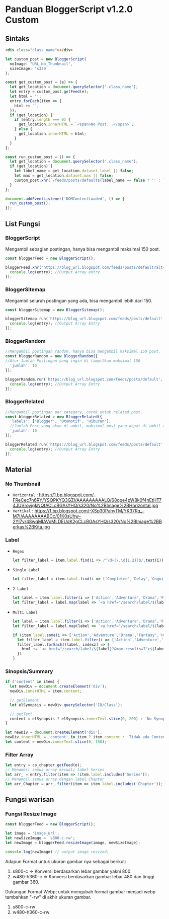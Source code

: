 # Panduan BloggerScript v1.2.0 Custom
## Sintaks
```html
<div class="class_name"></div>
```
```javascript
let custom_post = new BloggerScript(
  noImage: "URL_No_Thumbnail",
  sizeImage: 's320'
);

const get_custom_post = (e) => {
  let get_location = document.querySelector('.class_name');
  let entry = custom_post.getFeed(e);
  let html = '';
  entry.forEach(item => {
    html += ``;
  });
  if (get_location) {
    if (entry.length === 0) {
      get_location.innerHTML = `<span>No Post...</span>`;
    } else {
      get_location.innerHTML = html;
    }
  }
};

const run_custom_post = () => {
  let get_location = document.querySelector('.class_name');
  if (get_location) {
    let label_name = get_location.dataset.label || false;
    let max = get_location.dataset.max || false;
    custom_post.xhr(`/feeds/posts/default${label_name == false ? '' : `/-/${label_name}`}?alt=json-in-script&max-results=${max == false ? '' : `${max}`}`, get_custom_post);
  }
};

document.addEventListener('DOMContentLoaded', () => {
  run_custom_post();
});
```

## List Fungsi
### BloggerScript
Mengambil sebagian postingan, hanya bisa mengambil maksimal 150 post.
```javascript
const bloggerFeed = new BloggerScript();

bloggerFeed.xhr('https://blog_url.blogspot.com/feeds/posts/default?alt=json-in-script&max-results=20', function(entry) {
  console.log(entry); //Output Array entry
});
```

### BloggerSitemap
Mengambil seluruh postingan yang ada, bisa mengambil lebih dari 150.
```javascript
const bloggerSitemap = new BloggerSitemap();

bloggerSitemap.run('https://blog_url.blogspot.com/feeds/posts/default', function(entry) {
  console.log(entry); //Output Array Entry
});
```

### BloggerRandom
```javascript
//Mengambil postingan random, hanya bisa mengambil maksimal 150 post.
const bloggerRandom = new BloggerRandom({
//Atur Jumlah Postingan yang ingin di tampilkan maksimal 150
  'jumlah': 10
});

bloggerRandom.run('https://blog_url.blogspot.com/feeds/posts/default', function(entry) {
  console.log(entry); //Output Array Entry
});
```

### BloggerRelated
```javascript
//Mengambil postingan per category, cocok untuk related post.
const bloggerRelated = new BloggerRelated({
  'labels': ['Blogger', 'Otomotif', 'Hiburan'],
  //Jumlah Post yang akan di ambil, maksimal post yang dapat di ambil adalah jumlah label di kalikan 15, contoh: 15x3 = 45.
  'jumlah': 10
});

bloggerRelated.run('https://blog_url.blogspot.com/feeds/posts/default', function(entry) {
  console.log(entry); //Output Array Entry
});
```

## Material
### No Thumbnail
+ `Horizontal` : https://1.bp.blogspot.com/-FReCec7n6RY/YSQPKYQ3GZI/AAAAAAAAALQ/68ope4pW8k0f4nEtHT74JUVroyigkNQtACLcBGAsYHQ/s320/No%2BImage%2BHorizontal.jpg
+ `Vertikal` : https://1.bp.blogspot.com/-XSp30PahyTM/YK37Rq_-M7I/AAAAAAAABCc/01K0sUhw-2YI7vr48wqMIAVoMLDEUdK2gCLcBGAsYHQ/s320/No%2BImage%2BBerkas%2BKita.jpg

### Label
+ `Regex`
  
  ```javascript
  let filter_label = item.label.find(i => /^\d+(\.\d{1,2})$/.test(i)) || '0.0';
  ```
+ `Single Label`
  
  ```javascript
  let filter_label = item.label.find(i => ['Completed','Delay','Ongoing'].some(s => s == i));
  ```
+ `2 Label`
  
  ```javascript
  let label = item.label.filter(i => ['Action','Adventure','Drama','Fantasy','Horror','Romance','Sci-Fi'].some(s => s == i)).slice(0, 2);
  let filter_label = label.map(label => `<a href="/search/label/${label}?&max-results=7" rel="tag">${label}</a>`).join('');
  ```
+ `Multi Label`
  
  ```javascript
  let label = item.label.filter(i => ['Action','Adventure','Drama','Fantasy','Horror','Romance','Sci-Fi'].some(s => s == i));
  let filter_label = label.map(label => `<a href="/search/label/${label}?&max-results=7" rel="tag">${label}</a>`).join('');
  ```

  ```javascript
  if (item.label.some(i => ['Action','Adventure','Drama','Fantasy','Horror','Romance','Sci-Fi'].includes(i))) {
    let filter_label = item.label.filter(i => ['Action','Adventure','Drama','Fantasy','Horror','Romance','Sci-Fi'].includes(i));
    filter_label.forEach((label, indexz) => {
      html += `<a href="/search/label/${label}?&max-results=7">${label}</a>`;
    })
  }
  ```

### Sinopsis/Summary

```javascript
if ('content' in item) {
  let newDiv = document.createElement('div');
  newDiv.innerHTML = item.content;

  // getElement
  let elSynopsis = newDiv.querySelector('ID/Class');

  // getText
  content = elSynopsis ? elSynopsis.innerText.slice(0, 200) : 'No Synopsis';
}
```
```javascript
let newDiv = document.createElement('div');
newDiv.innerHTML = 'content' in item ? item.content : 'Tidak ada Content';
let content = newDiv.innerText.slice(0, 150);
```

### Filter Array
```javascript
let entry = cp_chapter.getFeed(e);
// Menambil semua array kecuali label Series
let arr_ = entry.filter(item => !item.label.includes('Series'));
// Menambil semua array dengan label Chapter
let arr_Chapter = arr_.filter(item => item.label.includes('Chapter'));
```

## Fungsi warisan
### Fungsi Resize Image
```javascript
const bloggerFeed = new BloggerScript();

let image = 'image_url';
let newSizeImage = 's800-c-rw';
let newImage = bloggerFeed.resizeImage(image, newSizeImage);

console.log(newImage) // output image resized;
```

Adapun Format untuk ukuran gambar nya sebagai berikut:

1. s800-c => Konversi berdasarkan lebar gambar yakni 800.
2. w480-h360-c => Konversi berdasarkan gambar lebar 480 dan tinggi gambar 360.

Dukungan Format Webp;
untuk mengubah format gambar menjadi webp tambahkan "-rw" di akhir ukuran gambar.
1. s800-c-rw
2. w480-h360-c-rw
